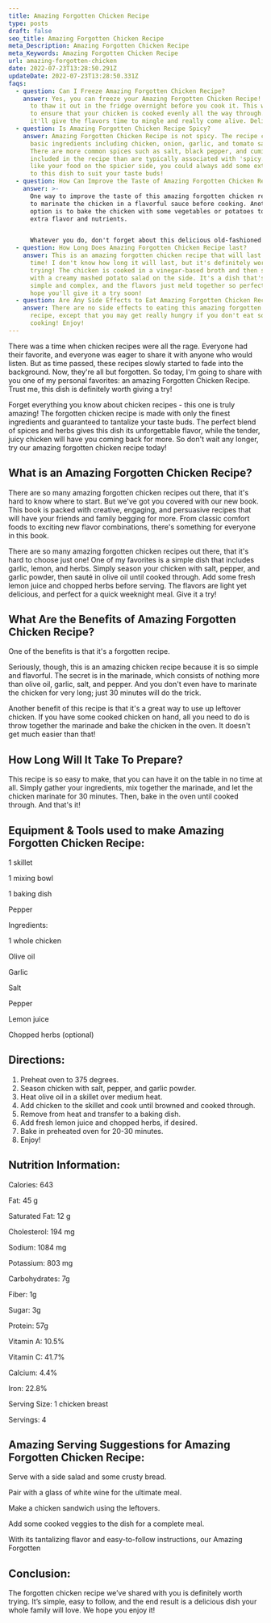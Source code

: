 ```yaml
---
title: Amazing Forgotten Chicken Recipe
type: posts
draft: false
seo_title: Amazing Forgotten Chicken Recipe
meta_Description: Amazing Forgotten Chicken Recipe
meta_Keywords: Amazing Forgotten Chicken Recipe
url: amazing-forgotten-chicken
date: 2022-07-23T13:28:50.291Z
updateDate: 2022-07-23T13:28:50.331Z
faqs:
  - question: Can I Freeze Amazing Forgotten Chicken Recipe?
    answer: Yes, you can freeze your Amazing Forgotten Chicken Recipe! Just remember
      to thaw it out in the fridge overnight before you cook it. This will help
      to ensure that your chicken is cooked evenly all the way through. Plus,
      it'll give the flavors time to mingle and really come alive. Delicious!
  - question: Is Amazing Forgotten Chicken Recipe Spicy?
    answer: Amazing Forgotten Chicken Recipe is not spicy. The recipe calls for
      basic ingredients including chicken, onion, garlic, and tomato sauce.
      There are more common spices such as salt, black pepper, and cumin
      included in the recipe than are typically associated with 'spicy.' If you
      like your food on the spicier side, you could always add some extra spices
      to this dish to suit your taste buds!
  - question: How Can Improve the Taste of Amazing Forgotten Chicken Recipe?
    answer: >-
      One way to improve the taste of this amazing forgotten chicken recipe is
      to marinate the chicken in a flavorful sauce before cooking. Another
      option is to bake the chicken with some vegetables or potatoes to add
      extra flavor and nutrients.


      Whatever you do, don't forget about this delicious old-fashioned recipe! It's definitely worth trying again. Thanks for asking!
  - question: How Long Does Amazing Forgotten Chicken Recipe last?
    answer: This is an amazing forgotten chicken recipe that will last you a long
      time! I don't know how long it will last, but it's definitely worth
      trying! The chicken is cooked in a vinegar-based broth and then served
      with a creamy mashed potato salad on the side. It's a dish that's both
      simple and complex, and the flavors just meld together so perfectly. I
      hope you'll give it a try soon!
  - question: Are Any Side Effects to Eat Amazing Forgotten Chicken Recipe?
    answer: There are no side effects to eating this amazing forgotten chicken
      recipe, except that you may get really hungry if you don't eat soon after
      cooking! Enjoy!
---
```

There was a time when chicken recipes were all the rage. Everyone had their favorite, and everyone was eager to share it with anyone who would listen. But as time passed, these recipes slowly started to fade into the background. Now, they're all but forgotten.  So today, I'm going to share with you one of my personal favorites: an amazing Forgotten Chicken Recipe. Trust me, this dish is definitely worth giving a try!

Forget everything you know about chicken recipes - this one is truly amazing! The forgotten chicken recipe is made with only the finest ingredients and guaranteed to tantalize your taste buds. The perfect blend of spices and herbs gives this dish its unforgettable flavor, while the tender, juicy chicken will have you coming back for more. So don't wait any longer, try our amazing forgotten chicken recipe today!

## **What is an Amazing Forgotten Chicken Recipe?**

There are so many amazing forgotten chicken recipes out there, that it's hard to know where to start. But we've got you covered with our new book. This book is packed with creative, engaging, and persuasive recipes that will have your friends and family begging for more. From classic comfort foods to exciting new flavor combinations, there's something for everyone in this book. 

There are so many amazing forgotten chicken recipes out there, that it's hard to choose just one! One of my favorites is a simple dish that includes garlic, lemon, and herbs. Simply season your chicken with salt, pepper, and garlic powder, then sauté in olive oil until cooked through. Add some fresh lemon juice and chopped herbs before serving. The flavors are light yet delicious, and perfect for a quick weeknight meal. Give it a try!

## **What Are the Benefits of Amazing Forgotten Chicken Recipe?**

One of the benefits is that it's a forgotten recipe. 

Seriously, though, this is an amazing chicken recipe because it is so simple and flavorful. The secret is in the marinade, which consists of nothing more than olive oil, garlic, salt, and pepper. And you don't even have to marinate the chicken for very long; just 30 minutes will do the trick.

Another benefit of this recipe is that it's a great way to use up leftover chicken. If you have some cooked chicken on hand, all you need to do is throw together the marinade and bake the chicken in the oven. It doesn't get much easier than that!

## **How Long Will It Take To Prepare?**

This recipe is so easy to make, that you can have it on the table in no time at all. Simply gather your ingredients, mix together the marinade, and let the chicken marinate for 30 minutes. Then, bake in the oven until cooked through. And that's it!

## **Equipment & Tools used to make Amazing Forgotten Chicken Recipe:**

1 skillet

1 mixing bowl

1 baking dish

Pepper

Ingredients:

1 whole chicken

Olive oil

Garlic

Salt

Pepper

Lemon juice

Chopped herbs (optional)

## **Directions:**

1. Preheat oven to 375 degrees.
2. Season chicken with salt, pepper, and garlic powder.
3. Heat olive oil in a skillet over medium heat.
4. Add chicken to the skillet and cook until browned and cooked through.
5. Remove from heat and transfer to a baking dish.
6. Add fresh lemon juice and chopped herbs, if desired.
7. Bake in preheated oven for 20-30 minutes.
8. Enjoy!

## **Nutrition Information:**

Calories: 643

Fat: 45 g

Saturated Fat: 12 g

Cholesterol: 194 mg

 Sodium: 1084 mg 

Potassium: 803 mg

Carbohydrates: 7g

Fiber: 1g

Sugar: 3g 

Protein: 57g 

Vitamin A: 10.5%

Vitamin C: 41.7%

Calcium: 4.4%

Iron: 22.8%

 Serving Size: 1 chicken breast

 Servings: 4 

## **Amazing Serving Suggestions for Amazing Forgotten Chicken Recipe:**

Serve with a side salad and some crusty bread.

Pair with a glass of white wine for the ultimate meal.

Make a chicken sandwich using the leftovers.

Add some cooked veggies to the dish for a complete meal.

With its tantalizing flavor and easy-to-follow instructions, our Amazing Forgotten

## **Conclusion:**

The forgotten chicken recipe we’ve shared with you is definitely worth trying. It’s simple, easy to follow, and the end result is a delicious dish your whole family will love. We hope you enjoy it!